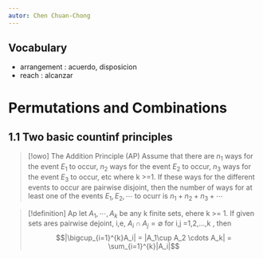 ```yaml
---
autor: Chen Chuan-Chong
---
```

## Vocabulary

- arrangement : acuerdo, disposicion 
- reach : alcanzar

# Permutations and Combinations

## 1.1 Two basic countinf principles

>[!owo] The Addition Principle (AP) Assume that there are
> $n_1$  ways for the event $E_1$ to occur,
> $n_2$  ways for the event $E_2$ to occur,
> $n_3$  ways for the event $E_3$ to occur,
> etc
> where k >=1. If these ways for the different events to occur are pairwise disjoint, then the number of ways for at least one of the events $E_1,E_2,\cdots$ to ocurr is $n_1+n_2+n_3+\cdots$

> [!definition] Ap
> let $A_1,\cdots,A_k$ be any k finite sets, ehere k >= 1. If given sets ares pairwise dejoint, i,e, $A_i \cap A_j = \emptyset$ for i,j =1,2,...,k , then     
> $$|\bigcup_{i=1}^{k}A_i| = |A_1\cup A_2 \cdots A_k| = \sum_{i=1}^{k}|A_i|$$

